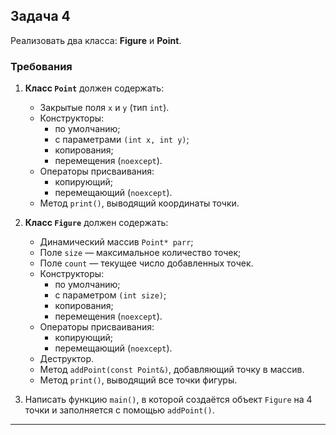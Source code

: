 ## Задача 4

Реализовать два класса: **Figure** и **Point**.

### Требования

1. **Класс `Point`** должен содержать:
   - Закрытые поля `x` и `y` (тип `int`).
   - Конструкторы:
     - по умолчанию;
     - с параметрами `(int x, int y)`;
     - копирования;
     - перемещения (`noexcept`).
   - Операторы присваивания:
     - копирующий;
     - перемещающий (`noexcept`).
   - Метод `print()`, выводящий координаты точки.

2. **Класс `Figure`** должен содержать:
   - Динамический массив `Point* parr`;
   - Поле `size` — максимальное количество точек;
   - Поле `count` — текущее число добавленных точек.
   - Конструкторы:
     - по умолчанию;
     - с параметром `(int size)`;
     - копирования;
     - перемещения (`noexcept`).
   - Операторы присваивания:
     - копирующий;
     - перемещающий (`noexcept`).
   - Деструктор.
   - Метод `addPoint(const Point&)`, добавляющий точку в массив.
   - Метод `print()`, выводящий все точки фигуры.

3. Написать функцию `main()`, в которой создаётся объект `Figure` на 4 точки и заполняется с помощью `addPoint()`.

---

